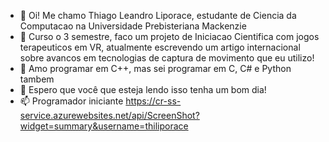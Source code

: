 - 👋 Oi! Me chamo Thiago Leandro Liporace, estudante de Ciencia da Computacao na Universidade Prebisteriana Mackenzie
- 👀 Curso o 3 semestre, faco um projeto de Iniciacao Cientifica com jogos terapeuticos em VR, atualmente escrevendo um artigo internacional sobre avancos em tecnologias de captura de movimento que eu utilizo!
- 🌱 Amo programar em C++, mas sei programar em C, C# e Python tambem
- 💞️ Espero que você que esteja lendo isso tenha um bom dia!
- 📫 Programador iniciante
https://cr-ss-service.azurewebsites.net/api/ScreenShot?widget=summary&username=thiliporace
<!---
thiliporace/thiliporace is a ✨ special ✨ repository because its `README.md` (this file) appears on your GitHub profile.
You can click the Preview link to take a look at your changes.
--->
